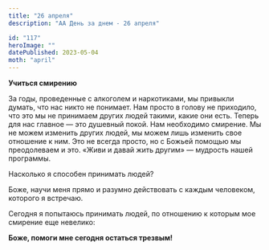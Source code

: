 ```yaml
---
title: "26 апреля"
description: "АА День за днем - 26 апреля"

id: "117"
heroImage: ""
datePublished: 2023-05-04
moth: "april"
---
```


**Учиться смирению**

За годы, проведенные с алкоголем и наркотиками, мы привыкли думать, что нас
никто не понимает. Нам просто в голову не приходило, что это мы не принимаем
других людей такими, какие они есть. Теперь для нас главное — это душевный
покой. Нам необходимо смирение. Мы не можем изменить других людей, мы можем
лишь изменить свое отношение к ним. Это не всегда просто, но с Божьей помощью
мы преодолеваем и это. «Живи и давай жить другим» — мудрость нашей программы.

Насколько я способен принимать людей?

Боже, научи меня прямо и разумно действовать с каждым человеком, которого я
встречаю.

Сегодня я попытаюсь принимать людей, по отношению к которым мое смирение еще
невелико:

**Боже, помоги мне сегодня остаться трезвым!**
